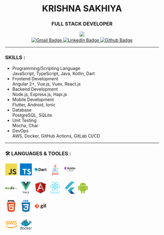 <div id="name" align="center">
  <h1>
    KRISHNA SAKHIYA
  </h1>
</div>

<div id="desg" align="center">
  <h3>
    FULL STACK DEVELOPER
  </h3>
</div>

<div id="header" align="center">
  <img src="https://media.giphy.com/media/mAZf4H4Pi0wwlj3ZAw/giphy.gif" width="100"/>
</div>

<div id="badges" align="center">
    <a href=mailto:krishna.sakhiya@launchventures.co?subject="HTML link"/>
    <img src="https://img.shields.io/badge/MAIL-red?style=for-the-badge&logo=GMAIL&logoColor=white" alt="Gmail Badge" height="30"/>
  </a>
  <a href="https://www.linkedin.com/in/krishna-sakhiya-589baa156">
    <img src="https://img.shields.io/badge/LinkedIn-blue?style=for-the-badge&logo=linkedin&logoColor=white" alt="LinkedIn Badge"  height="30"/>
  </a>
  <a href="https://github.com/Krishna-Sakhiya">
    <img src="https://img.shields.io/badge/Github-black?style=for-the-badge&logo=github&logoColor=white" alt="Github Badge" height="30"/>
  </a>
</div>

---

### SKILLS :
- Programming/Scripting Language \
  JavaScript, TypeScript, Java, Kotlin, Dart
- Frontend Development \
  Angular 2+, Vue.js, Vuex, React.js
- Backend Development \
  Node.js, Express.js, Hapi.js
- Mobile Development \
  Flutter, Android, Ionic
- Database \
  PostgreSQL, SQLite
- Unit Testing \
  Mocha, Chai
- DevOps \
  AWS, Docker, GitHub Actions, GitLab CI/CD

---

### :hammer_and_wrench: LANGUAGES & TOOLES :

<div>
  <img src="https://github.com/devicons/devicon/blob/master/icons/javascript/javascript-original.svg" title="JavaScript" alt="JavaScript" width="40" height="40"/>&nbsp;
  <img src="https://github.com/devicons/devicon/blob/master/icons/typescript/typescript-original.svg" title="TypeScript" alt="TypeScript" width="40" height="40"/>&nbsp;
  <img src="https://github.com/devicons/devicon/blob/master/icons/dart/dart-original-wordmark.svg" title="Dart" alt="Dart" width="40" height="40"/>&nbsp;
  <img src="https://github.com/devicons/devicon/blob/master/icons/java/java-original-wordmark.svg" title="Java" alt="Java" width="40" height="40"/>&nbsp;
  <img src="https://github.com/devicons/devicon/blob/master/icons/kotlin/kotlin-original-wordmark.svg" title="Kotlin" alt="Kotlin" width="40" height="40"/><br/><br/>
  <img src="https://github.com/devicons/devicon/blob/master/icons/nodejs/nodejs-original-wordmark.svg" title="NodeJS" alt="NodeJS" width="40" height="40"/>&nbsp;
  <img src="https://github.com/devicons/devicon/blob/master/icons/vuejs/vuejs-original-wordmark.svg" title="Vue" alt="Vue" width="40" height="40"/>&nbsp;
  <img src="https://github.com/devicons/devicon/blob/master/icons/angularjs/angularjs-original.svg" title="Angular" alt="Angular" width="40" height="40"/>&nbsp;
  <img src="https://github.com/devicons/devicon/blob/master/icons/react/react-original-wordmark.svg" title="React" alt="React" width="40" height="40"/>&nbsp;
  <img src="https://github.com/devicons/devicon/blob/master/icons/flutter/flutter-original.svg" title="Flutter" alt="Flutter" width="40" height="40"/>
  <img src="https://github.com/devicons/devicon/blob/master/icons/android/android-original.svg" title="Android" alt="Android" width="40" height="40"/><br/><br/>
  <img src="https://github.com/devicons/devicon/blob/master/icons/html5/html5-original-wordmark.svg" title="HTML5" alt="HTML" width="40" height="40"/>&nbsp;
  <img src="https://github.com/devicons/devicon/blob/master/icons/css3/css3-plain-wordmark.svg"  title="CSS3" alt="CSS" width="40" height="40"/>&nbsp;
  <img src="https://github.com/devicons/devicon/blob/master/icons/git/git-original-wordmark.svg" title="Git" alt="Git" width="40" height="40"/>&nbsp;
  <br/><br/>
  <img src="https://github.com/devicons/devicon/blob/master/icons/amazonwebservices/amazonwebservices-plain-wordmark.svg" title="AWS" alt="AWS" width="40" height="40"/>&nbsp;
  <img src="https://github.com/devicons/devicon/blob/master/icons/docker/docker-original-wordmark.svg" title="Docker" alt="Docker" width="40" height="40"/>&nbsp;
</div>
